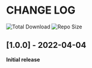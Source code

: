 # CHANGE LOG

![Total Download](https://static.pepy.tech/badge/absdataset)
![Repo Size](https://img.shields.io/github/repo-size/AbsoluteWinter/absdataset)



## [1.0.0] - 2022-04-04

**Initial release**